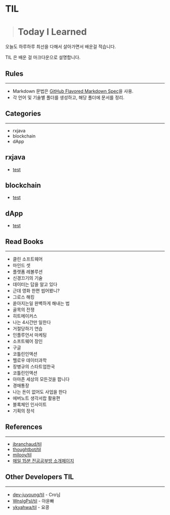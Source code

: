 # TIL

> # Today I Learned

오늘도 하루하루 최선을 다해서 살아가면서 배운걸 적습니다.

TIL 은 배운 걸 마크다운으로 설명합니다.

## Rules

---

* Markdown 문법은 [GitHub Flavored Markdown Spec](https://help.github.com/categories/writing-on-github/)을 사용.
* 각 언어 및 기술별 폴더를 생성하고, 해당 폴더에 문서를 정리.

## Categories

---

* rxjava
* blockchain
* dApp

## rxjava

* [test](https://github.com/bear2u/til/blob/master/rxjava/test.md)

## blockchain

* [test](https://github.com/bear2u/til/blob/master/blockchain/test.md)

## dApp

* [test](https://github.com/bear2u/til/blob/master/dapp/test.md)

## Read Books

---

* 클린 소프트웨어
* 마인드 셋
* 플렛폼 레볼루션
* 신경끄기의 기술
* 데이터는 답을 알고 있다
* 근데 영화 한편 씹어봤니?
* 그로스 해킹
* 쏟아지는일 완벽하게 해내는 법
* 골목의 전쟁
* 히트메이커스
* 나는 4시간만 일한다
* 거절당하기 연습
* 인플루언서 마케팅
* 소프트웨어 장인
* 구글
* 코틀린인액션
* 헬로우 데이터과학
* 장병규의 스타트업한국
* 코틀린인액션
* 아마존 세상의 모든것을 팝니다
* 경매통장
* 나는 돈이 없어도 사업을 한다
* 에버노트 생각서랍 활용편
* 블록체인 인사이트
* 기획의 정석

## References

---

* [jbranchaud/til](https://github.com/jbranchaud/til)
* [thoughtbot/til](https://github.com/thoughtbot/til)
* [milooy/til](https://github.com/milooy/TIL)
* [매일 15분 전공공부방 소개페이지](https://goo.gl/jGGjs6)

## Other Developers TIL

---

* [dev-juyoung/til](https://github.com/dev-juyoung/til) - Cro님
* [WnslgPsl/til](https://github.com/WnslgPsl/til) - 아윤빠
* [ykyahwa/til](https://github.com/ykyahwa/TIL) - 요콩



